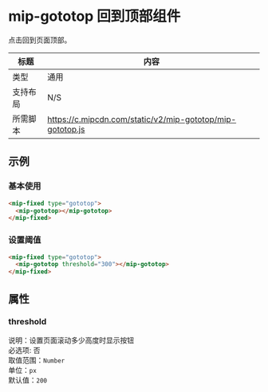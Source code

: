 # mip-gototop 回到顶部组件

点击回到页面顶部。

| 标题     | 内容                                                      |
| -------- | --------------------------------------------------------- |
| 类型     | 通用                                                      |
| 支持布局 | N/S                                                       |
| 所需脚本 | https://c.mipcdn.com/static/v2/mip-gototop/mip-gototop.js |

## 示例

### 基本使用

```html
<mip-fixed type="gototop">
  <mip-gototop></mip-gototop>
</mip-fixed>
```

### 设置阈值

```html
<mip-fixed type="gototop">
  <mip-gototop threshold="300"></mip-gototop>
</mip-fixed>
```

## 属性

### threshold

说明：设置页面滚动多少高度时显示按钮  
必选项: 否  
取值范围：`Number`  
单位：`px`  
默认值：`200`
